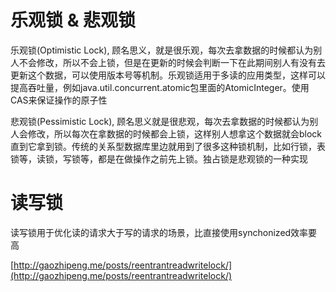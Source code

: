 # 乐观锁 & 悲观锁

乐观锁(Optimistic Lock), 顾名思义，就是很乐观，每次去拿数据的时候都认为别人不会修改，所以不会上锁，但是在更新的时候会判断一下在此期间别人有没有去更新这个数据，可以使用版本号等机制。乐观锁适用于多读的应用类型，这样可以提高吞吐量，例如java.util.concurrent.atomic包里面的AtomicInteger。使用CAS来保证操作的原子性

悲观锁(Pessimistic Lock), 顾名思义就是很悲观，每次去拿数据的时候都认为别人会修改，所以每次在拿数据的时候都会上锁，这样别人想拿这个数据就会block直到它拿到锁。传统的关系型数据库里边就用到了很多这种锁机制，比如行锁，表锁等，读锁，写锁等，都是在做操作之前先上锁。独占锁是悲观锁的一种实现

# 读写锁

读写锁用于优化读的请求大于写的请求的场景，比直接使用synchonized效率要高

[http://gaozhipeng.me/posts/reentrantreadwritelock/](http://gaozhipeng.me/posts/reentrantreadwritelock/)